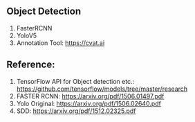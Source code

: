 ## Object Detection

1. FasterRCNN
2. YoloV5
3. Annotation Tool: https://cvat.ai


## Reference:

1. TensorFlow API for Object detection etc.: https://github.com/tensorflow/models/tree/master/research
2. FASTER RCNN: https://arxiv.org/pdf/1506.01497.pdf
3. Yolo Original: https://arxiv.org/pdf/1506.02640.pdf
4. SDD: https://arxiv.org/pdf/1512.02325.pdf
